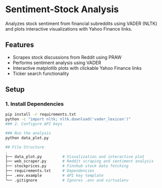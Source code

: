 # Sentiment-Stock Analysis 

Analyzes stock sentiment from financial subreddits using VADER (NLTK) and plots interactive visualizations with Yahoo Finance links.

## Features
- Scrapes stock discussions from Reddit using PRAW
- Performs sentiment analysis using VADER
- Interactive matplotlib plots with clickable Yahoo Finance links
- Ticker search functionality

## Setup

### 1. Install Dependencies
```bash
pip install -r requirements.txt
python -c "import nltk; nltk.download('vader_lexicon')"
### 2. Configure API keys

### Run the analysis
python data_plot.py

## File Structure
.
├── data_plot.py         # Visualization and interactive plot
├── web_scraper.py       # Reddit scraping and sentiment analysis
├── stockprices.py       # Finnhub stock data fetching
├── requirements.txt     # Dependencies
├── .env.example         # API key template
└── .gitignore           # Ignores .env and virtualenv
